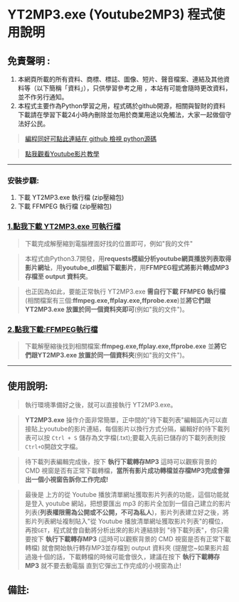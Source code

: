 # YT2MP3.exe (Youtube2MP3) 程式使用說明 

## 免責聲明 :
1. 本網頁所載的所有資料、商標、標誌、圖像、短片、聲音檔案、連結及其他資料等（以下簡稱「資料」），只供學習參考之用 ，本站有可能會隨時更改資料，並不作另行通知。
2. 本程式主要作為Python學習之用，程式碼於github開源，相關與智財的資料下載請在學習下載24小時內刪除並勿用於商業用途以免觸法，大家一起做個守法好公民。

> [編程同好可點此連結在 github 檢視 python源碼 ](https://github.com/ccutmis/yt2mp3/)

> [點我觀看Youtube影片教學](https://www.youtube.com/watch?v=wCyNdk2dDUI)

-----

### 安裝步驟:
1. 下載 YT2MP3.exe 執行檔 (zip壓縮包)
2. 下載 FFMPEG 執行檔 (zip壓縮包)

### [1.點我下載 YT2MP3.exe 可執行檔](https://ccutmis.github.io/yt2mp3/YT2MP3.zip)

> 下載完成解壓縮到電腦裡面好找的位置即可，例如"我的文件"


> 本程式由Python3.7開發，用**requests模組分析youtube網頁播放列表取得影片網址**，用**youtube_dl模組下載影片**，用**FFMPEG程式將影片轉成MP3存檔至 output 資料夾**。

> 也正因為如此，要能正常執行 YT2MP3.exe **需自行下載 FFMPEG 執行檔**(相關檔案有三個:**ffmpeg.exe,ffplay.exe,ffprobe.exe**)並**將它們跟YT2MP3.exe 放置於同一個資料夾即可**(例如"我的文件")。

###  [2.點我下載:FFMPEG執行檔](https://github.com/BtbN/FFmpeg-Builds/releases/download/autobuild-2021-02-22-12-31/ffmpeg-N-101220-g82a2cbf820-win64-gpl-vulkan.zip)

> 下載解壓縮後找到相關檔案:**ffmpeg.exe,ffplay.exe,ffprobe.exe** 並**將它們跟YT2MP3.exe 放置於同一個資料夾**(例如"我的文件")。

-----

## 使用說明:

>執行環境準備好之後，就可以直接執行 YT2MP3.exe。

> **YT2MP3.exe** 操作介面非常簡單，正中間的"待下載列表"編輯區內可以直接貼上youtube的影片連結，每個影片以換行方式分隔，編輯好的待下載列表可以按 `Ctrl + S` 儲存為文字檔(.txt);要載入先前已儲存的下載列表則按`Ctrl+O`開啟文字檔。
 
> 待下載列表編輯完成後，按下 **執行下載轉存MP3** 這時可以觀察背景的 CMD 視窗是否有正常下載轉檔，**當所有影片成功轉檔並存檔MP3完成會彈出一個小視窗告訴你工作完成!**
 
> 最後是 上方的從 Youtube 播放清單網址獲取影片列表的功能，這個功能就是登入 youtube 網站，把想要匯出 mp3 的影片全加到一個自己建立的影片列表(**列表權限需為公開或不公開，不可為私人**)，影片列表建立好之後，將影片列表網址複制貼入"從 Youtube 播放清單網址獲取影片列表"的欄位，再按`GET`，程式就會自動將分析出來的影片連結排到 "待下載列表"，你只需要按下 **執行下載轉存MP3** (這時可以觀察背景的 CMD 視窗是否有正常下載轉檔) 就會開始執行轉存MP3並存檔到 output 資料夾 (提醒您~如果影片超過幾十個的話，下載轉檔的時候可能會很久，建議在按下 **執行下載轉存MP3** 就不要去動電腦 直到它彈出工作完成的小視窗為止!
 
## 備註:
